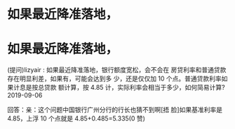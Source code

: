 # 如果最近降准落地，

# 如果最近降准落地，

(提问)lizyair : 如果最近降准落地，银行额度宽松，会不会在 房贷利率和普通贷款存在明显利差，如果有，可能会达到多 少，还是仅仅加 10 个点。普通贷款利率如果计息是按总贷款 额计算，按 4.85 计，实际利率会相当于多少，如何简易计算? 2019-09-06

回答：亲：这个问题中国银行广州分行的行长也猜不到啊[捂 脸]如果基准利率是 4.85，上浮 10 个点就是 4.85+0.485=5.335(0 赞)